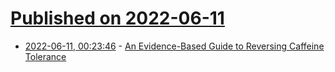 # [Published on 2022-06-11](index.md)

* [2022-06-11, 00:23:46](https://news.ycombinator.com/item?id=31700786) - [An Evidence-Based Guide to Reversing Caffeine Tolerance](https://lfbiohacking.squarespace.com/blog/an-evidence-based-guide-on-reversing-caffeine-tolerance)
